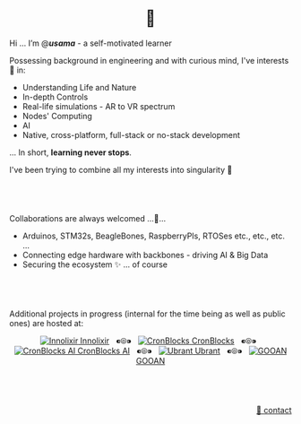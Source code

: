<h1 align="center">👋</h1>

Hi ... I’m @**_usama_** - a self-motivated learner

Possessing background in engineering and with curious mind, I've interests 👀 in:
  - Understanding Life and Nature
  - In-depth Controls
  - Real-life simulations - AR to VR spectrum
  - Nodes' Computing
  - AI
  - Native, cross-platform, full-stack or no-stack development

... In short, __learning never stops__.


I've been trying to combine all my interests into singularity 🌱

&nbsp;

# 

Collaborations are always welcomed ...💞️...
  - Arduinos, STM32s, BeagleBones, RaspberryPIs, RTOSes etc., etc., etc. ...
  - Connecting edge hardware with backbones - driving AI & Big Data
  - Securing the ecosystem ✨ ... of course

&nbsp;

# 

Additional projects in progress (internal for the time being as well as public ones) are hosted at:

<p align="center">
  <a href="https://github.com/innolixir"><img src="https://avatars.githubusercontent.com/u/85053112?s=28&v=4" alt="Innolixir" /> Innolixir</a>
  &nbsp;&nbsp;⁌⦾⁍&nbsp;&nbsp;
  <a href="https://github.com/cronblocks"><img src="https://avatars.githubusercontent.com/u/86520771?s=28&v=4" alt="CronBlocks" /> CronBlocks</a>
  &nbsp;&nbsp;⁌⦾⁍&nbsp;&nbsp;
  <a href="https://github.com/cronblocks-ai"><img src="https://avatars.githubusercontent.com/u/103107980?s=28&v=4" alt="CronBlocks AI" /> CronBlocks AI</a>
  &nbsp;&nbsp;⁌⦾⁍&nbsp;&nbsp;
  <a href="https://github.com/ubrant"><img src="https://avatars.githubusercontent.com/u/87671848?s=28&v=4" alt="Ubrant" /> Ubrant</a>
  &nbsp;&nbsp;⁌⦾⁍&nbsp;&nbsp;
  <a href="https://github.com/gooan"><img src="https://avatars.githubusercontent.com/u/87671960?s=28&v=4" alt="GOOAN" /> GOOAN</a>
</p>

&nbsp;

# 
<p align="right"><a href="mailto:mooodify@gmail.com">&#128231; contact</a></p>
